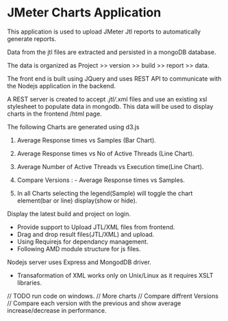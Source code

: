 <H1>JMeter Charts Application </H1>

This application is used to upload JMeter Jtl reports to automatically generate reports.

Data from the jtl files are extracted and persisted in a mongoDB database.

The data is organized as Project >> version >> build >> report >> data.

The front end is built using JQuery and uses REST API to communicate with the Nodejs application in the backend.

A REST server is created to accept *.jtl/*.xml files and use an existing xsl stylesheet to populate data in mongodb. This data will be used to display charts in the frontend /html page.

The following Charts are generated using d3.js

1) Average Response times vs Samples (Bar Chart).

2) Average Response times vs No of Active Threads (Line Chart).

3) Average Number of Active Threads vs Execution time(Line Chart).

4) Compare Versions : - Average Response times vs Samples.

5) In all Charts selecting the legend(Sample) will toggle the chart element(bar or line) display(show or hide).

Display the latest build and project on login.

* Provide support to Upload JTL/XML files from frontend.
* Drag and drop result files(JTL/XML) and upload.
* Using Requirejs for dependancy management.
* Following AMD module structure for js files.

Nodejs server uses Express and MongodDB driver.

* Transaformation of XML works only on Unix/Linux as it requires XSLT libraries.

// TODO run code on windows.
// More charts
// Compare diffrent Versions
// Compare each version with the previous and show average increase/decrease in performance.


